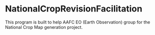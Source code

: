 # NationalCropRevisionFacilitation
This program is built to help AAFC EO (Earth Observation) group for the National Crop Map generation project. 
